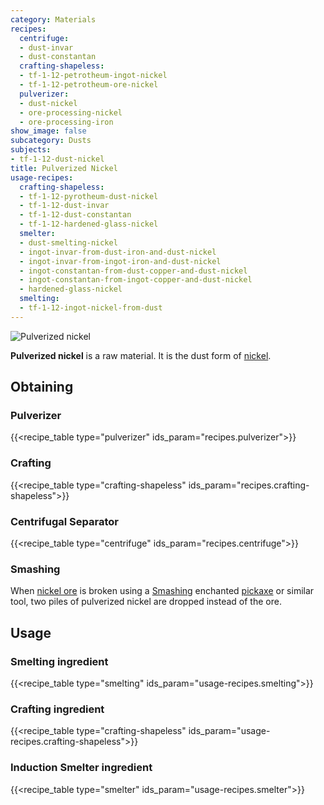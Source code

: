 ```yaml
---
category: Materials
recipes:
  centrifuge:
  - dust-invar
  - dust-constantan
  crafting-shapeless:
  - tf-1-12-petrotheum-ingot-nickel
  - tf-1-12-petrotheum-ore-nickel
  pulverizer:
  - dust-nickel
  - ore-processing-nickel
  - ore-processing-iron
show_image: false
subcategory: Dusts
subjects:
- tf-1-12-dust-nickel
title: Pulverized Nickel
usage-recipes:
  crafting-shapeless:
  - tf-1-12-pyrotheum-dust-nickel
  - tf-1-12-dust-invar
  - tf-1-12-dust-constantan
  - tf-1-12-hardened-glass-nickel
  smelter:
  - dust-smelting-nickel
  - ingot-invar-from-dust-iron-and-dust-nickel
  - ingot-invar-from-ingot-iron-and-dust-nickel
  - ingot-constantan-from-dust-copper-and-dust-nickel
  - ingot-constantan-from-ingot-copper-and-dust-nickel
  - hardened-glass-nickel
  smelting:
  - tf-1-12-ingot-nickel-from-dust
---
```


![Pulverized nickel](/images/docs/1.12/thermal-foundation/dust-nickel.png)


**Pulverized nickel** is a raw material. It is the dust form of
[nickel](../nickel-ingot/).


Obtaining
---------

### Pulverizer
{{<recipe_table type="pulverizer" ids_param="recipes.pulverizer">}}

### Crafting
{{<recipe_table type="crafting-shapeless" ids_param="recipes.crafting-shapeless">}}

### Centrifugal Separator
{{<recipe_table type="centrifuge" ids_param="recipes.centrifuge">}}

### Smashing
When [nickel ore](../nickel-ore/) is broken using a
[Smashing](../../cofh-core/smashing/) enchanted
[pickaxe](https://minecraft.gamepedia.com/Pickaxe) or similar tool, two piles of
pulverized nickel are dropped instead of the ore.


Usage
-----

### Smelting ingredient
{{<recipe_table type="smelting" ids_param="usage-recipes.smelting">}}

### Crafting ingredient
{{<recipe_table type="crafting-shapeless" ids_param="usage-recipes.crafting-shapeless">}}

### Induction Smelter ingredient
{{<recipe_table type="smelter" ids_param="usage-recipes.smelter">}}
